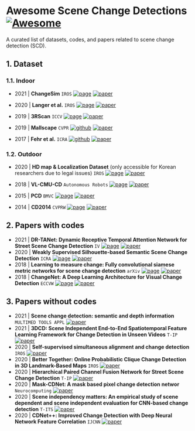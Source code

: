 # Awesome Scene Change Detections [![Awesome](https://awesome.re/badge.svg)](https://awesome.re)
A curated list of datasets, codes, and papers related to scene change detection (SCD).

## 1. Dataset

### 1.1. Indoor
- 2021 | **ChangeSim** `IROS`
[![page](https://img.shields.io/badge/page-blue)](https://github.com/SAMMiCA/ChangeSim) 
[![paper](https://img.shields.io/badge/paper-red)](https://arxiv.org/pdf/2103.05368.pdf)

- 2020 | **Langer et al.** `IROS` 
[![page](https://img.shields.io/badge/page-blue)](https://www.acin.tuwien.ac.at/en/vision-for-robotics/software-tools/object-change-detection-dataset-of-indoor-environments/) 
[![paper](https://img.shields.io/badge/paper-red)](http://ras.papercept.net/images/temp/IROS/files/1295.pdf)

- 2019 | **3RScan** `ICCV`
[![page](https://img.shields.io/badge/page-blue)](https://github.com/WaldJohannaU/3RScan) 
[![paper](https://img.shields.io/badge/paper-red)](https://arxiv.org/pdf/1908.06109.pdf)

- 2019 | **Mallscape** `CVPR`
[![github](https://img.shields.io/badge/page-blue)](https://europe.naverlabs.com/blog/making-maps-evergreen/) 
[![paper](https://img.shields.io/badge/paper-red)](https://openaccess.thecvf.com/content_CVPR_2019/papers/Revaud_Did_It_Change_Learning_to_Detect_Point-Of-Interest_Changes_for_Proactive_CVPR_2019_paper.pdf)

- 2017 | **Fehr et al.** `ICRA`
[![github](https://img.shields.io/badge/page-blue)](https://github.com/ethz-asl/change_detection_ds) 
[![paper](https://img.shields.io/badge/paper-red)](https://www.researchgate.net/profile/Marius-Fehr/publication/318697735_TSDF-based_change_detection_for_consistent_long-term_dense_reconstruction_and_dynamic_object_discovery/links/59b52b4b458515a5b4937b68/TSDF-based-change-detection-for-consistent-long-term-dense-reconstruction-and-dynamic-object-discovery.pdf)


### 1.2. Outdoor

- 2020 | **HD map & Localization Dataset** (only accessible for Korean researchers due to legal issues)  `IROS`
[![page](https://img.shields.io/badge/googledrive-blue)](https://hdmap.naverlabs.com/dataset.html) 
[![paper](https://img.shields.io/badge/paper-red)](http://ras.papercept.net/images/temp/IROS/files/0934.pdf)

- 2018 | **VL-CMU-CD** `Autonomous Robots`
[![page](https://img.shields.io/badge/googledrive-blue)](https://drive.google.com/file/d/0B-IG2NONFdciOWY5QkQ3OUgwejQ/view?resourcekey=0-rEzCjPFmDFjt4UMWamV4Eg) 
[![paper](https://img.shields.io/badge/paper-red)](http://www.robesafe.com/personal/roberto.arroyo/docs/Alcantarilla16rss.pdf)

- 2015 | **PCD** `BMVC` 
[![page](https://img.shields.io/badge/page-blue)](https://kensakurada.github.io/pcd_dataset.html) 
[![paper](https://img.shields.io/badge/paper-red)](http://www.vision.is.tohoku.ac.jp/files/9814/3947/4830/71-Sakurada-BMVC15.pdf)

- 2014 | **CD2014** `CVPRW`
[![page](https://img.shields.io/badge/page-blue)](http://changedetection.net/) 
[![paper](https://img.shields.io/badge/paper-red)](https://ieeexplore.ieee.org/document/6238919?arnumber=6238919)

## 2. Papers with codes
- 2021 | **DR-TANet: Dynamic Receptive Temporal Attention Network for Street Scene Change Detection** `IV`
[![page](https://img.shields.io/badge/page-blue)](https://github.com/Herrccc/DR-TANet) 
[![paper](https://img.shields.io/badge/paper-red)](https://arxiv.org/abs/2103.00879)
- 2020 | **Weakly Supervised Silhouette-based Semantic Scene Change Detection** `ICRA`
[![page](https://img.shields.io/badge/page-blue)](https://github.com/kensakurada/sscdnet) 
[![paper](https://img.shields.io/badge/paper-red)](https://arxiv.org/abs/1811.11985)
- 2018 | **Learning to measure change: Fully convolutional siamese metric networks for scene change detection** `arXiv`
[![page](https://img.shields.io/badge/page-blue)](https://github.com/gmayday1997/SceneChangeDet) 
[![paper](https://img.shields.io/badge/paper-red)](https://arxiv.org/pdf/1810.09111.pdf)
- 2018 | **ChangeNet: A Deep Learning Architecture for Visual Change Detection** `ECCVW`
[![page](https://img.shields.io/badge/page-blue)](https://github.com/leonardoaraujosantos/ChangeNet) 
[![paper](https://img.shields.io/badge/paper-red)](https://openaccess.thecvf.com/content_ECCVW_2018/papers/11130/Varghese_ChangeNet_A_Deep_Learning_Architecture_for_Visual_Change_Detection_ECCVW_2018_paper.pdf)
## 3. Papers without codes
- 2021 | **Scene change detection: semantic and depth information** `MULTIMED TOOLS APPL`
[![paper](https://img.shields.io/badge/paper-red)](https://link.springer.com/article/10.1007/s11042-021-10793-4)
- 2021 | **3DCD: Scene Independent End-to-End Spatiotemporal Feature Learning Framework for Change Detection in Unseen Videos** `T-IP`
[![paper](https://img.shields.io/badge/paper-red)](https://ieeexplore.ieee.org/stamp/stamp.jsp?arnumber=9263106)
- 2020 | **Self-supervised simultaneous alignment and change detection** `IROS`
[![paper](https://img.shields.io/badge/paper-red)](http://ras.papercept.net/images/temp/IROS/files/1888.pdf)
- 2020 | **Better Together: Online Probabilistic Clique Change Detection in 3D Landmark-Based Maps** `IROS`
[![paper](https://img.shields.io/badge/paper-red)](http://ras.papercept.net/images/temp/IROS/files/2170.pdf)
- 2020 | **Hierarchical Paired Channel Fusion Network for Street Scene Change Detection** `T-IP`
[![paper](https://img.shields.io/badge/paper-red)](https://arxiv.org/abs/2010.09925)
- 2020 | **Mask-CDNet: A mask based pixel change detection networ** `Neurocomputing`
[![paper](https://img.shields.io/badge/paper-red)](https://www.sciencedirect.com/science/article/pii/S0925231219313979)
- 2020 | **Scene independency matters: An empirical study of scene dependent and scene independent evaluation for CNN-based change detection** `T-ITS`
[![paper](https://img.shields.io/badge/paper-red)](https://ieeexplore.ieee.org/abstract/document/9238403)
- 2020 | **CDNet++: Improved Change Detection with Deep Neural Network Feature Correlation** `IJCNN`
[![paper](https://img.shields.io/badge/paper-red)](https://ieeexplore.ieee.org/abstract/document/9207306)
